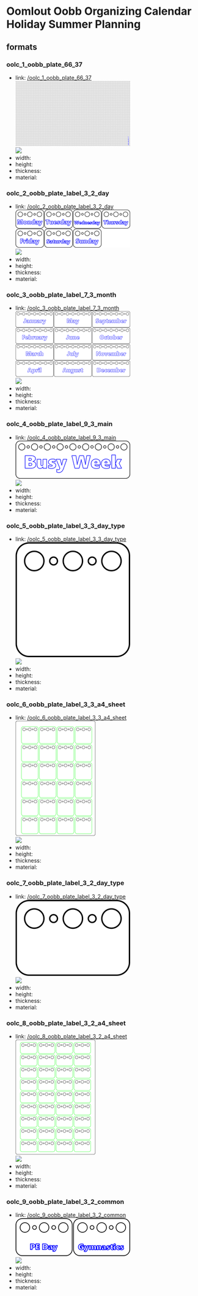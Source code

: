 # Oomlout Oobb Organizing Calendar Holiday Summer Planning


## formats

### oolc_1_oobb_plate_66_37
* link: [/oolc_1_oobb_plate_66_37](oolc_1_oobb_plate_66_37)  
![](oolc_1_oobb_plate_66_37/working_300.png)  
![](oolc_1_oobb_plate_66_37/image_300.jpg)  
* width:   
* height:   
* thickness:   
* material:   
 

### oolc_2_oobb_plate_label_3_2_day
* link: [/oolc_2_oobb_plate_label_3_2_day](oolc_2_oobb_plate_label_3_2_day)  
![](oolc_2_oobb_plate_label_3_2_day/working_300.png)  
![](oolc_2_oobb_plate_label_3_2_day/image_300.jpg)  
* width:   
* height:   
* thickness:   
* material:   
 

### oolc_3_oobb_plate_label_7_3_month
* link: [/oolc_3_oobb_plate_label_7_3_month](oolc_3_oobb_plate_label_7_3_month)  
![](oolc_3_oobb_plate_label_7_3_month/working_300.png)  
![](oolc_3_oobb_plate_label_7_3_month/image_300.jpg)  
* width:   
* height:   
* thickness:   
* material:   
 

### oolc_4_oobb_plate_label_9_3_main
* link: [/oolc_4_oobb_plate_label_9_3_main](oolc_4_oobb_plate_label_9_3_main)  
![](oolc_4_oobb_plate_label_9_3_main/working_300.png)  
![](oolc_4_oobb_plate_label_9_3_main/image_300.jpg)  
* width:   
* height:   
* thickness:   
* material:   
 

### oolc_5_oobb_plate_label_3_3_day_type
* link: [/oolc_5_oobb_plate_label_3_3_day_type](oolc_5_oobb_plate_label_3_3_day_type)  
![](oolc_5_oobb_plate_label_3_3_day_type/working_300.png)  
![](oolc_5_oobb_plate_label_3_3_day_type/image_300.jpg)  
* width:   
* height:   
* thickness:   
* material:   
 

### oolc_6_oobb_plate_label_3_3_a4_sheet
* link: [/oolc_6_oobb_plate_label_3_3_a4_sheet](oolc_6_oobb_plate_label_3_3_a4_sheet)  
![](oolc_6_oobb_plate_label_3_3_a4_sheet/working_300.png)  
![](oolc_6_oobb_plate_label_3_3_a4_sheet/image_300.jpg)  
* width:   
* height:   
* thickness:   
* material:   
 

### oolc_7_oobb_plate_label_3_2_day_type
* link: [/oolc_7_oobb_plate_label_3_2_day_type](oolc_7_oobb_plate_label_3_2_day_type)  
![](oolc_7_oobb_plate_label_3_2_day_type/working_300.png)  
![](oolc_7_oobb_plate_label_3_2_day_type/image_300.jpg)  
* width:   
* height:   
* thickness:   
* material:   
 

### oolc_8_oobb_plate_label_3_2_a4_sheet
* link: [/oolc_8_oobb_plate_label_3_2_a4_sheet](oolc_8_oobb_plate_label_3_2_a4_sheet)  
![](oolc_8_oobb_plate_label_3_2_a4_sheet/working_300.png)  
![](oolc_8_oobb_plate_label_3_2_a4_sheet/image_300.jpg)  
* width:   
* height:   
* thickness:   
* material:   
 

### oolc_9_oobb_plate_label_3_2_common
* link: [/oolc_9_oobb_plate_label_3_2_common](oolc_9_oobb_plate_label_3_2_common)  
![](oolc_9_oobb_plate_label_3_2_common/working_300.png)  
![](oolc_9_oobb_plate_label_3_2_common/image_300.jpg)  
* width:   
* height:   
* thickness:   
* material:   
 
